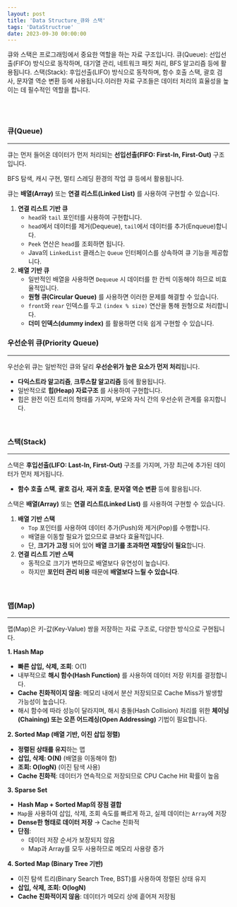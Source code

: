 ```yaml
---
layout: post
title: 'Data Structure_큐와 스택'
tags: 'DataStructrue'
date: 2023-09-30 00:00:00
---
```


큐와 스택은 프로그래밍에서 중요한 역할을 하는 자료 구조입니다.
큐(Queue): 선입선출(FIFO) 방식으로 동작하며, 대기열 관리, 네트워크 패킷 처리, BFS 알고리즘 등에 활용됩니다. 스택(Stack): 후입선출(LIFO) 방식으로 동작하며, 함수 호출 스택, 괄호 검사, 문자열 역순 변환 등에 사용됩니다.이러한 자료 구조들은 데이터 처리의 효율성을 높이는 데 필수적인 역할을 합니다.

<br>
<br>

### **큐(Queue)**

---

큐는 먼저 들어온 데이터가 먼저 처리되는 **선입선출(FIFO: First-In, First-Out)** 구조입니다.

BFS 탐색, 캐시 구현, 멀티 스레딩 환경의 작업 큐 등에서 활용됩니다.

큐는 **배열(Array)** 또는 **연결 리스트(Linked List)** 를 사용하여 구현할 수 있습니다.

1. **연결 리스트 기반 큐**
   - `head`와 `tail` 포인터를 사용하여 구현합니다.
   - `head`에서 데이터를 제거(Dequeue), `tail`에서 데이터를 추가(Enqueue)합니다.
   - `Peek` 연산은 `head`를 조회하면 됩니다.
   - Java의 `LinkedList` 클래스는 `Queue` 인터페이스를 상속하여 큐 기능을 제공합니다.
2. **배열 기반 큐**
   - 일반적인 배열을 사용하면 `Dequeue` 시 데이터를 한 칸씩 이동해야 하므로 비효율적입니다.
   - **원형 큐(Circular Queue)** 를 사용하면 이러한 문제를 해결할 수 있습니다.
   - `front`와 `rear` 인덱스를 두고 `(index % size)` 연산을 통해 원형으로 처리합니다.
   - **더미 인덱스(dummy index)** 를 활용하면 더욱 쉽게 구현할 수 있습니다.

### **우선순위 큐(Priority Queue)**

---

우선순위 큐는 일반적인 큐와 달리 **우선순위가 높은 요소가 먼저 처리**됩니다.

- **다익스트라 알고리즘**, **크루스칼 알고리즘** 등에 활용됩니다.
- 일반적으로 **힙(Heap) 자료구조** 를 사용하여 구현합니다.
- 힙은 완전 이진 트리의 형태를 가지며, 부모와 자식 간의 우선순위 관계를 유지합니다.

<br>

### **스택(Stack)**

---

스택은 **후입선출(LIFO: Last-In, First-Out)** 구조를 가지며, 가장 최근에 추가된 데이터가 먼저 제거됩니다.

- **함수 호출 스택**, **괄호 검사**, **재귀 호출**, **문자열 역순 변환** 등에 활용됩니다.

스택은 **배열(Array)** 또는 **연결 리스트(Linked List)** 를 사용하여 구현할 수 있습니다.

1. **배열 기반 스택**
   - `Top` 포인터를 사용하여 데이터 추가(Push)와 제거(Pop)를 수행합니다.
   - 배열을 이동할 필요가 없으므로 큐보다 효율적입니다.
   - 단, **크기가 고정** 되어 있어 **배열 크기를 초과하면 재할당이 필요**합니다.
2. **연결 리스트 기반 스택**
   - 동적으로 크기가 변하므로 배열보다 유연성이 높습니다.
   - 하지만 **포인터 관리 비용** 때문에 **배열보다 느릴 수 있습니다**.

<br>

### **맵(Map)**

---

맵(Map)은 키-값(Key-Value) 쌍을 저장하는 자료 구조로, 다양한 방식으로 구현됩니다.

**1. Hash Map**

- **빠른 삽입, 삭제, 조회**: O(1)
- 내부적으로 **해시 함수(Hash Function)** 를 사용하여 데이터 저장 위치를 결정합니다.
- **Cache 친화적이지 않음**: 메모리 내에서 분산 저장되므로 Cache Miss가 발생할 가능성이 높습니다.
- 해시 함수에 따라 성능이 달라지며, 해시 충돌(Hash Collision) 처리를 위한 **체이닝(Chaining) 또는 오픈 어드레싱(Open Addressing)** 기법이 필요합니다.

**2. Sorted Map (배열 기반, 이진 삽입 정렬)**

- **정렬된 상태를 유지**하는 맵
- **삽입, 삭제: O(N)** (배열을 이동해야 함)
- **조회: O(logN)** (이진 탐색 사용)
- **Cache 친화적**: 데이터가 연속적으로 저장되므로 CPU Cache Hit 확률이 높음

**3. Sparse Set**

- **Hash Map + Sorted Map의 장점 결합**
- `Map`을 사용하여 삽입, 삭제, 조회 속도를 빠르게 하고, 실제 데이터는 `Array`에 저장
- **Dense한 형태로 데이터 저장** → Cache 친화적
- **단점**:
  - 데이터 저장 순서가 보장되지 않음
  - Map과 Array를 모두 사용하므로 메모리 사용량 증가

**4. Sorted Map (Binary Tree 기반)**

- 이진 탐색 트리(Binary Search Tree, BST)를 사용하여 정렬된 상태 유지
- **삽입, 삭제, 조회: O(logN)**
- **Cache 친화적이지 않음**: 데이터가 메모리 상에 흩어져 저장됨
